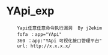 # YApi_exp
        Yapi任意任意命令执行漏洞  By j2ekim
        fofa ：app="YApi"
        360 ：app:"YApi 可视化接口管理平台"
        url: http://x.x.x.x/
        
